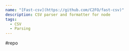 ```yaml
---
name: "[Fast-csv](https://github.com/C2FO/fast-csv)"
description: CSV parser and formatter for node
tags:
  - CSV
  - Parsing
---
```

#repo